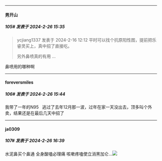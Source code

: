 ﻿
*****

####  男开山  
##### 105#       发表于 2024-2-26 15:35

<blockquote>ycjiang1337 发表于 2024-2-16 12:12
平时可以找个抗原阳性图，提前把乐睿灵买上，真中招了直接吃。

另外鼻喷真的有用 ...</blockquote>
鼻喷用的哪种啊


*****

####  foreversmiles  
##### 106#       发表于 2024-2-26 15:44

我带了一年的N95   逃过了去年12月那一波，过年在家一天没出去，顶多叫个外卖，结果还是在最后几天中招了


*****

####  ja0309  
##### 107#       发表于 2024-2-26 16:39

水泥鼻买个鼻通 全身酸嗑必理痛 咳嗽疼嗑使立消黑加仑...<img src="https://static.saraba1st.com/image/smiley/face2017/004.gif" referrerpolicy="no-referrer">

